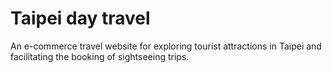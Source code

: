 # Taipei day travel
An e-commerce travel website for exploring tourist attractions in Taipei and facilitating the booking of sightseeing trips.

